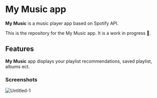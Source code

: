 # My Music app  

**My Music** is a music player app based on Spotify API.

This is the repository for the My Music app. It is a work in progress 🚧.

## Features
**My Music** app displays your playlist recommendations, saved playlist, albums ect. 

### Screenshots
![Untitled-1](https://github.com/PolinaPolupan/MyMusic/assets/143635446/9d78f38d-bf37-448f-bd8b-0183ba380858)

